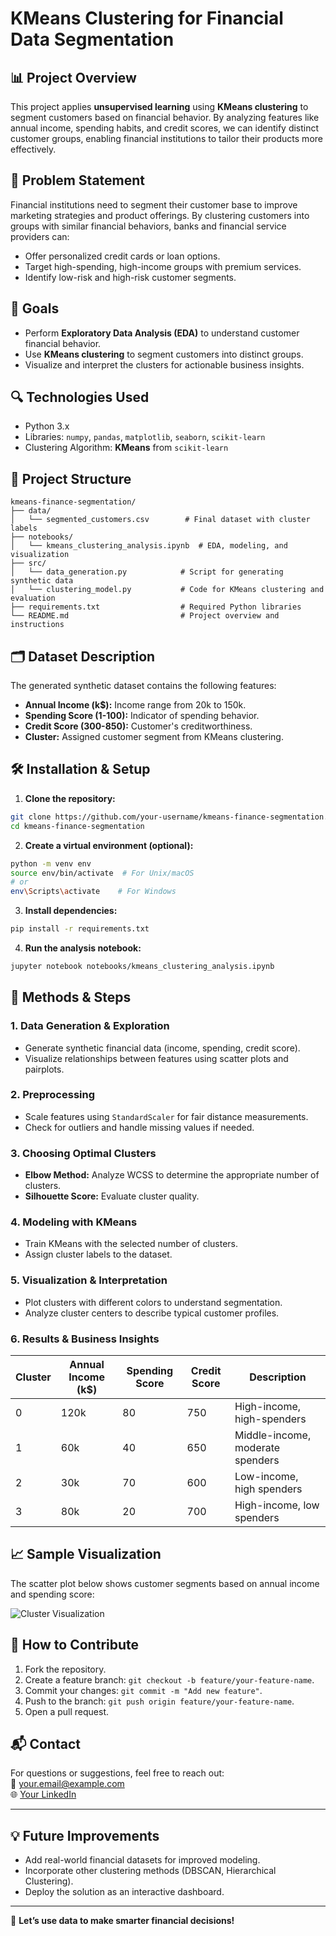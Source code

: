 # KMeans Clustering for Financial Data Segmentation

## 📊 **Project Overview**
This project applies **unsupervised learning** using **KMeans clustering** to segment customers based on financial behavior. By analyzing features like annual income, spending habits, and credit scores, we can identify distinct customer groups, enabling financial institutions to tailor their products more effectively.

## 📝 **Problem Statement**
Financial institutions need to segment their customer base to improve marketing strategies and product offerings. By clustering customers into groups with similar financial behaviors, banks and financial service providers can:
- Offer personalized credit cards or loan options.
- Target high-spending, high-income groups with premium services.
- Identify low-risk and high-risk customer segments.

## 🚀 **Goals**
- Perform **Exploratory Data Analysis (EDA)** to understand customer financial behavior.
- Use **KMeans clustering** to segment customers into distinct groups.
- Visualize and interpret the clusters for actionable business insights.

## 🔍 **Technologies Used**
- Python 3.x  
- Libraries: `numpy`, `pandas`, `matplotlib`, `seaborn`, `scikit-learn`  
- Clustering Algorithm: **KMeans** from `scikit-learn`  

## 📂 **Project Structure**
```
kmeans-finance-segmentation/
├── data/
│   └── segmented_customers.csv        # Final dataset with cluster labels
├── notebooks/
│   └── kmeans_clustering_analysis.ipynb  # EDA, modeling, and visualization
├── src/
│   └── data_generation.py            # Script for generating synthetic data
│   └── clustering_model.py           # Code for KMeans clustering and evaluation
├── requirements.txt                  # Required Python libraries
└── README.md                         # Project overview and instructions
```

## 🗂️ **Dataset Description**
The generated synthetic dataset contains the following features:
- **Annual Income (k$):** Income range from 20k to 150k.
- **Spending Score (1-100):** Indicator of spending behavior.
- **Credit Score (300-850):** Customer's creditworthiness.
- **Cluster:** Assigned customer segment from KMeans clustering.

## 🛠️ **Installation & Setup**
1. **Clone the repository:**
```bash
git clone https://github.com/your-username/kmeans-finance-segmentation.git
cd kmeans-finance-segmentation
```
2. **Create a virtual environment (optional):**
```bash
python -m venv env
source env/bin/activate  # For Unix/macOS
# or
env\Scripts\activate    # For Windows
```
3. **Install dependencies:**
```bash
pip install -r requirements.txt
```
4. **Run the analysis notebook:**
```bash
jupyter notebook notebooks/kmeans_clustering_analysis.ipynb
```

## 🧮 **Methods & Steps**
### 1. **Data Generation & Exploration**
- Generate synthetic financial data (income, spending, credit score).
- Visualize relationships between features using scatter plots and pairplots.

### 2. **Preprocessing**
- Scale features using `StandardScaler` for fair distance measurements.
- Check for outliers and handle missing values if needed.

### 3. **Choosing Optimal Clusters**
- **Elbow Method:** Analyze WCSS to determine the appropriate number of clusters.
- **Silhouette Score:** Evaluate cluster quality.

### 4. **Modeling with KMeans**
- Train KMeans with the selected number of clusters.
- Assign cluster labels to the dataset.

### 5. **Visualization & Interpretation**
- Plot clusters with different colors to understand segmentation.
- Analyze cluster centers to describe typical customer profiles.

### 6. **Results & Business Insights**
| Cluster | Annual Income (k$) | Spending Score | Credit Score | Description |
|---------|-------------------|----------------|--------------|-------------|
| 0       | 120k               | 80             | 750          | High-income, high-spenders |
| 1       | 60k                | 40             | 650          | Middle-income, moderate spenders |
| 2       | 30k                | 70             | 600          | Low-income, high spenders |
| 3       | 80k                | 20             | 700          | High-income, low spenders |

## 📈 **Sample Visualization**
The scatter plot below shows customer segments based on annual income and spending score:

![Cluster Visualization](assets/cluster_visualization.png)

## 🚀 **How to Contribute**
1. Fork the repository.
2. Create a feature branch: `git checkout -b feature/your-feature-name`.
3. Commit your changes: `git commit -m "Add new feature"`.
4. Push to the branch: `git push origin feature/your-feature-name`.
5. Open a pull request.

## 📬 **Contact**
For questions or suggestions, feel free to reach out:  
📧 your.email@example.com  
🌐 [Your LinkedIn](https://www.linkedin.com/in/your-profile/)  

---

## 💡 **Future Improvements**
- Add real-world financial datasets for improved modeling.
- Incorporate other clustering methods (DBSCAN, Hierarchical Clustering).
- Deploy the solution as an interactive dashboard.

---

🚀 **Let’s use data to make smarter financial decisions!**

